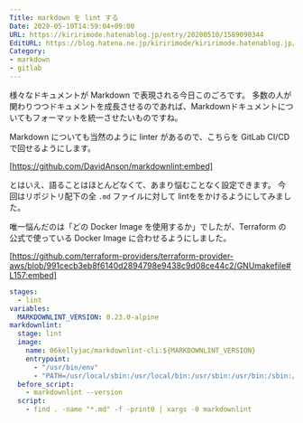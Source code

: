 ```yaml
---
Title: markdown を lint する
Date: 2020-05-10T14:59:04+09:00
URL: https://kiririmode.hatenablog.jp/entry/20200510/1589090344
EditURL: https://blog.hatena.ne.jp/kiririmode/kiririmode.hatenablog.jp/atom/entry/26006613564963232
Category:
- markdown
- gitlab
---
```

様々なドキュメントが Markdown で表現される今日このごろです。
多数の人が関わりつつドキュメントを成長させるのであれば、Markdownドキュメントについてもフォーマットを統一させたいものですね。

Markdown についても当然のように linter があるので、こちらを GitLab CI/CD で回せるようにします。

[https://github.com/DavidAnson/markdownlint:embed]

とはいえ、語ることはほとんどなくて、あまり悩むことなく設定できます。
今回はリポジトリ配下の全 `.md` ファイルに対して lintををかけるようにしてみました。

唯一悩んだのは「どの Docker Image を使用するか」でしたが、Terraform の公式で使っている Docker Image に合わせるようにしました。

[https://github.com/terraform-providers/terraform-provider-aws/blob/991cecb3eb8f6140d2894798e9438c9d08ce44c2/GNUmakefile#L157:embed]

```yaml
stages:
  - lint
variables:
  MARKDOWNLINT_VERSION: 0.23.0-alpine
markdownlint:
  stage: lint
  image:
    name: 06kellyjac/markdownlint-cli:${MARKDOWNLINT_VERSION}
    entrypoint:
      - "/usr/bin/env"
      - "PATH=/usr/local/sbin:/usr/local/bin:/usr/sbin:/usr/bin:/sbin:/bin"
  before_script:
    - markdownlint --version
  script:
    - find . -name "*.md" -f -print0 | xargs -0 markdownlint
```
